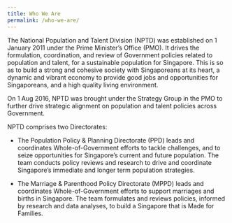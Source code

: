 ```yaml
---
title: Who We Are
permalink: /who-we-are/
---
```


The National Population and Talent Division (NPTD) was established on 1 January 2011 under the Prime Minister’s Office (PMO). It drives the formulation, coordination, and review of Government policies related to population and talent, for a sustainable population for Singapore. This is so as to build a strong and cohesive society with Singaporeans at its heart, a dynamic and vibrant economy to provide good jobs and opportunities for Singaporeans, and a high quality living environment. 

On 1 Aug 2016, NPTD was brought under the Strategy Group in the PMO to further drive strategic alignment on population and talent policies across Government.

NPTD comprises two Directorates:  
* The Population Policy & Planning Directorate (PPD) leads and coordinates Whole-of-Government efforts to tackle challenges, and to seize opportunities for Singapore’s current and future population. The team conducts policy reviews and research to drive and coordinate Singapore’s immediate and longer term population strategies. 

* The Marriage & Parenthood Policy Directorate (MPPD) leads and coordinates Whole-of-Government efforts to support marriages and births in Singapore. The team formulates and reviews policies, informed by research and data analyses, to build a Singapore that is Made for Families. 

